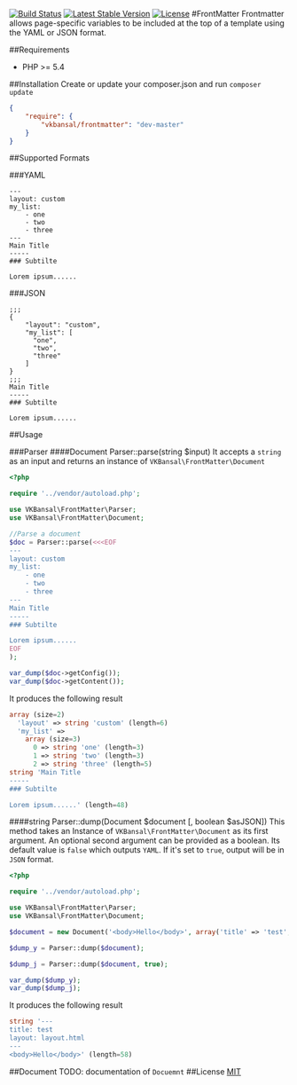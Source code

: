 [![Build Status](https://travis-ci.org/vkbansal/FrontMatter.svg?branch=master)](https://travis-ci.org/vkbansal/gulp-group-files)
[![Latest Stable Version](https://poser.pugx.org/vkbansal/frontmatter/v/stable.svg)](https://packagist.org/packages/vkbansal/frontmatter)
[![License](https://poser.pugx.org/vkbansal/frontmatter/license.svg)](https://packagist.org/packages/vkbansal/frontmatter)
#FrontMatter
Frontmatter allows page-specific variables to be included at the top of a template using the YAML or JSON format.

##Requirements
 - PHP >= 5.4

##Installation
Create or update your composer.json and run `composer update`
```json
{
    "require": {
        "vkbansal/frontmatter": "dev-master"
    }
}
```
##Supported Formats

###YAML
```
---
layout: custom
my_list:
    - one
    - two
    - three
---
Main Title
-----
### Subtilte

Lorem ipsum......
```
###JSON
```
;;;
{
    "layout": "custom",
    "my_list": [
      "one",
      "two",
      "three"
    ]
}
;;;
Main Title
-----
### Subtilte

Lorem ipsum......
```

##Usage

###Parser
####Document Parser::parse(string $input)
It accepts a `string` as an input and returns an instance of `VKBansal\FrontMatter\Document`
```php
<?php

require '../vendor/autoload.php';

use VKBansal\FrontMatter\Parser;
use VKBansal\FrontMatter\Document;

//Parse a document
$doc = Parser::parse(<<<EOF
---
layout: custom
my_list:
    - one
    - two
    - three
---
Main Title
-----
### Subtilte

Lorem ipsum......
EOF
);

var_dump($doc->getConfig());
var_dump($doc->getContent());
```
It produces the following result
```php
array (size=2)
  'layout' => string 'custom' (length=6)
  'my_list' => 
    array (size=3)
      0 => string 'one' (length=3)
      1 => string 'two' (length=3)
      2 => string 'three' (length=5)
string 'Main Title
-----
### Subtilte

Lorem ipsum......' (length=48)
```
####string Parser::dump(Document $document [, boolean $asJSON])
This method takes an Instance of `VKBansal\FrontMatter\Document` as its first argument. 
An optional second argument can be provided as a boolean. Its default value is `false` which outputs `YAML`. If it's set to `true`, output will be in `JSON` format. 
```php
<?php

require '../vendor/autoload.php';

use VKBansal\FrontMatter\Parser;
use VKBansal\FrontMatter\Document;

$document = new Document('<body>Hello</body>', array('title' => 'test', 'layout' => 'layout.html'));

$dump_y = Parser::dump($document);

$dump_j = Parser::dump($document, true);

var_dump($dump_y);
var_dump($dump_j);
```
It produces the following result
```php
string '---
title: test
layout: layout.html
---
<body>Hello</body>' (length=58)
```
##Document
TODO: documentation of `Docuemnt`
##License
[MIT](LICENSE.md)
